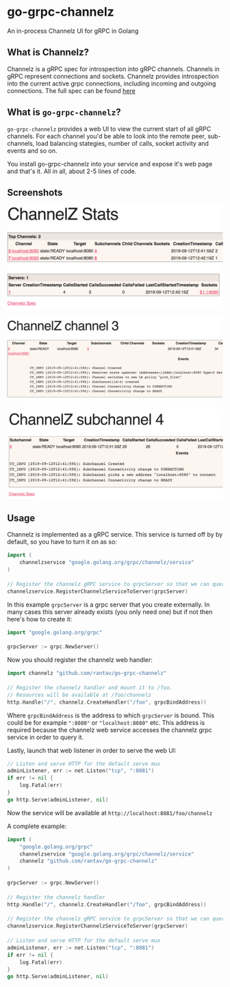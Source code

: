 # go-grpc-channelz

An in-process Channelz UI for gRPC in Golang

## What is Channelz?

Channelz is a gRPC spec for introspection into gRPC channels.
Channels in gRPC represent connections and sockets. Channelz provides introspection into the current active grpc connections, including incoming and outgoing connections.
The full spec can be found [here](https://github.com/grpc/proposal/blob/master/A14-channelz.md)

## What is `go-grpc-channelz`?

`go-grpc-channelz` provides a web UI to view the current start of all gRPC channels. For each channel you'd be able to look into the remote peer, sub-channels, load balancing stategies, number of calls, socket activity and events and so on.

You install go-grpc-channelz into your service and expose it's web page and that's it. All in all, about 2-5 lines of code.

## Screenshots

![Top Channels](doc/top-channels.png)

![Channel](doc/channel.png)

![Subchannel](doc/subchannel.png)


## Usage

Channelz is implemented as a gRPC service. This service is turned off by by default, so you have to turn it on as so:

```go
import (
	channelzservice "google.golang.org/grpc/channelz/service"
)

// Register the channelz gRPC service to grpcServer so that we can query it for this service.
channelzservice.RegisterChannelzServiceToServer(grpcServer)
```

In this example `grpcServer` is a grpc server that you create externally. In many cases this server already exists (you only need one) but if not then here's how to create it:

```go
import "google.golang.org/grpc"

grpcServer := grpc.NewServer()
```

Now you should register the channelz web handler:

```go
import channelz "github.com/rantav/go-grpc-channelz"

// Register the channelz handler and mount it to /foo.
// Resources will be available at /foo/channelz
http.Handle("/", channelz.CreateHandler("/foo", grpcBindAddress))
```

Where `grpcBindAddress` is the address to which `grpcServer` is bound. This could be for example `":8080"` or `"localhost:8080"` etc. This address is required because the channelz web service accesses the channelz grpc service in order to query it.

Lastly, launch that web listener in order to serve the web UI:

```go
// Listen and serve HTTP for the default serve mux
adminListener, err := net.Listen("tcp", ":8081")
if err != nil {
    log.Fatal(err)
}
go http.Serve(adminListener, nil)
```

Now the service will be available at `http://localhost:8081/foo/channelz`

A complete example:

```go
import (
    "google.golang.org/grpc"
	channelzservice "google.golang.org/grpc/channelz/service"
    channelz "github.com/rantav/go-grpc-channelz"
)

grpcServer := grpc.NewServer()

// Register the channelz handler
http.Handle("/", channelz.CreateHandler("/foo", grpcBindAddress))

// Register the channelz gRPC service to grpcServer so that we can query it for this service.
channelzservice.RegisterChannelzServiceToServer(grpcServer)

// Listen and serve HTTP for the default serve mux
adminListener, err := net.Listen("tcp", ":8081")
if err != nil {
    log.Fatal(err)
}
go http.Serve(adminListener, nil)
```

